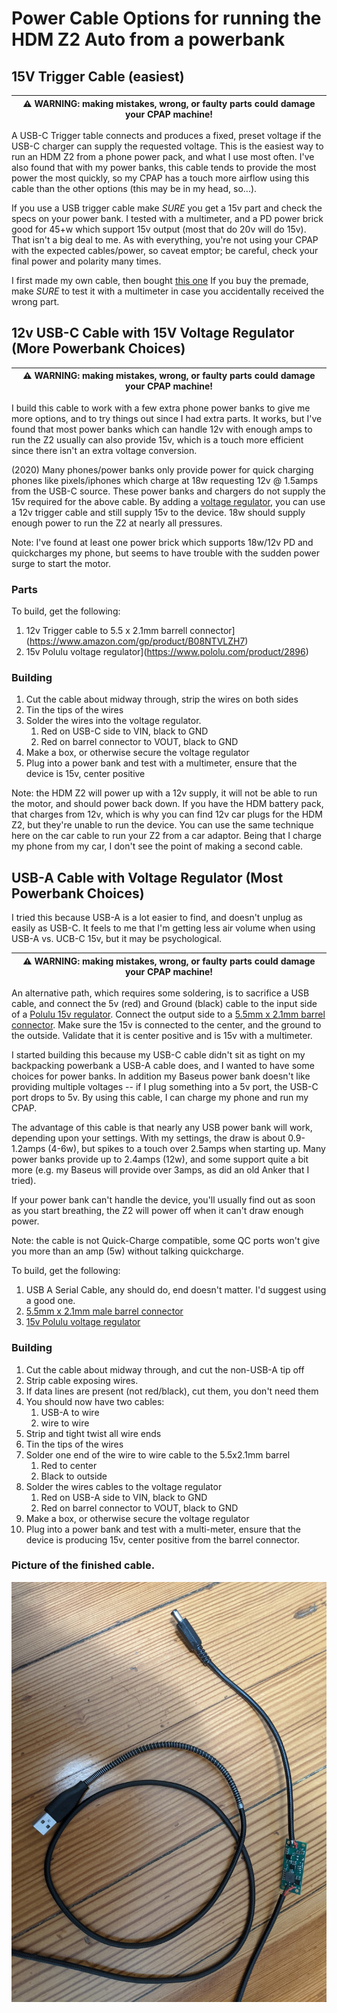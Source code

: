 # Power Cable Options for running the HDM Z2 Auto from a powerbank

## 15V Trigger Cable  (easiest)

| :warning: WARNING: making mistakes, wrong, or faulty parts could damage your CPAP machine! |
| --- |

A USB-C Trigger table connects and produces a fixed, preset voltage if the USB-C charger can supply the requested voltage. This is the easiest way to run an HDM Z2 from a phone power pack, and what I use most often. I've also found that with my power banks, this cable tends to provide the most power the most quickly, so my CPAP has a touch more airflow using this cable than the other options (this may be in my head, so...).

If you use a USB trigger cable make *_SURE_* you get a 15v part and check the specs on your power bank. I tested with a multimeter, and a PD power brick good for 45+w which support 15v output (most that do 20v will do 15v).  That isn't a big deal to me. As with everything, you're not using your CPAP with the expected cables/power, so caveat emptor; be careful, check your final power and polarity many times.

I first made my own cable, then bought [this one](https://www.amazon.com/gp/product/B08NTTK8S9) If you buy the premade, make _SURE_ to test it with a multimeter in case you accidentally received the wrong part.

## 12v USB-C Cable with 15V Voltage Regulator (More Powerbank Choices)

| :warning: WARNING: making mistakes, wrong, or faulty parts could damage your CPAP machine! |
| --- |

I build this cable to work with a few extra phone power banks to give me more options, and to try things out since I had extra parts. It works, but I've found that most power banks which can handle 12v with enough amps to run the Z2 usually can also provide 15v, which is a touch more efficient since there isn't an extra voltage conversion.

(2020) Many phones/power banks only provide power for quick charging phones like pixels/iphones which charge at 18w requesting 12v @ 1.5amps from the USB-C source. These power banks and chargers do not supply the 15v required for the above cable. By adding a [voltage regulator](https://www.pololu.com/product/2896), you can use a 12v trigger cable and still supply 15v to the device. 18w should supply enough power to run the Z2 at nearly all pressures.

Note: I've found at least one power brick which supports 18w/12v PD and quickcharges my phone, but seems to have trouble with the sudden power surge to start the motor.

### Parts

To build, get the following:
1. 12v Trigger cable to 5.5 x 2.1mm barrell connector](https://www.amazon.com/gp/product/B08NTVLZH7)
1. 15v Polulu voltage regulator](https://www.pololu.com/product/2896)

### Building
1. Cut the cable about midway through, strip the wires on both sides
1. Tin the tips of the wires
1. Solder the wires into the voltage regulator.
   1. Red on USB-C side to VIN, black to GND
   1. Red on barrel connector to VOUT, black to GND
1. Make a box, or otherwise secure the voltage regulator
1. Plug into a power bank and test with a multimeter, ensure that the device is 15v, center positive

Note: the HDM Z2 will power up with a 12v supply, it will not be able to run the motor, and should power back down. If you have the HDM battery pack, that charges from 12v, which is why you can find 12v car plugs for the HDM Z2, but they're unable to run the device. You can use the same technique here on the car cable to run your Z2 from a car adaptor. Being that I charge my phone from my car, I don't see the point of making a second cable.

## USB-A Cable with Voltage Regulator (Most Powerbank Choices)

I tried this because USB-A is a lot easier to find, and doesn't unplug as easily as USB-C. It feels to me that I'm getting less air volume when using USB-A vs. UCB-C 15v, but it may be psychological.

| :warning: WARNING: making mistakes, wrong, or faulty parts could damage your CPAP machine! |
| --- |

An alternative path, which requires some soldering, is to sacrifice a USB cable, and connect the 5v (red) and Ground (black) cable to the input side of a  [Polulu 15v regulator](https://www.pololu.com/product/2896). Connect the output side to a [5.5mm x 2.1mm barrel connector](https://www.amazon.com/gp/product/B083J24LTZ). Make sure the 15v is connected to the center, and the ground to the outside. Validate that it is center positive and is 15v with a multimeter.

I started building this because my USB-C cable didn't sit as tight on my backpacking powerbank a USB-A cable does, and I wanted to have some choices for power banks. In addition my Baseus power bank doesn't like providing multiple voltages -- if I plug something into a 5v port, the USB-C port drops to 5v. By using this cable, I can charge my phone and run my CPAP.

The advantage of this cable is that nearly any USB power bank will work, depending upon your settings. With my settings, the draw is about 0.9-1.2amps (4-6w), but spikes to a touch over 2.5amps when starting up. Many power banks provide up to 2.4amps (12w), and some support quite a bit more (e.g. my Baseus will provide over 3amps, as did an old Anker that I tried).

If your power bank can't handle the device, you'll usually find out as soon as you start breathing, the Z2 will power off when it can't draw enough power.

Note: the cable is not Quick-Charge compatible, some QC ports won't give you more than an amp (5w) without talking quickcharge.


To build, get the following:
1. USB A Serial Cable, any should do, end doesn't matter. I'd suggest using a good one.
1. [5.5mm x 2.1mm male barrel connector](https://www.amazon.com/gp/product/B083J24LTZ)
1. [15v Polulu voltage regulator](https://www.pololu.com/product/2896)

### Building
1. Cut the cable about midway through, and cut the non-USB-A tip off
1. Strip cable exposing wires.
1. If data lines are present (not red/black), cut them, you don't need them
1. You should now have two cables:
   1. USB-A to wire
   1. wire to wire
1. Strip and tight twist all wire ends
1. Tin the tips of the wires
1. Solder one end of the wire to wire cable to the 5.5x2.1mm barrel
   1. Red to center
   1. Black to outside
1. Solder the wires cables to the voltage regulator
   1. Red on USB-A side to VIN, black to GND
   1. Red on barrel connector to VOUT, black to GND
1. Make a box, or otherwise secure the voltage regulator
1. Plug into a power bank and test with a multi-meter, ensure that the device is producing 15v, center positive from the barrel connector.


### Picture of the finished cable.
![Picture of the finished cable without my plastic box so you can see the wires.](images/cpap-usb-a-cable.jpg "Picture of the finished cable.")